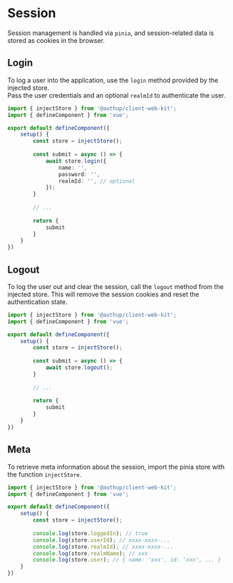 # Session

Session management is handled via `pinia`, and session-related data is stored as cookies in the browser.


## Login

To log a user into the application, use the `login` method provided by the injected store.  
Pass the user credentials and an optional `realmId` to authenticate the user.

```typescript
import { injectStore } from '@authup/client-web-kit';
import { defineComponent } from 'vue';

export default defineComponent({
    setup() {
        const store = injectStore();
        
        const submit = async () => {
            await store.login({
                name: '',
                password: '',
                realmId: '', // optional
            });
        }
        
        // ...
        
        return {
            submit
        }
    }
})
```

## Logout

To log the user out and clear the session, call the `logout` method from the injected store.
This will remove the session cookies and reset the authentication state.

```typescript
import { injectStore } from '@authup/client-web-kit';
import { defineComponent } from 'vue';

export default defineComponent({
    setup() {
        const store = injectStore();
        
        const submit = async () => {
            await store.logout();
        }
        
        // ...
        
        return {
            submit
        }
    }
})
```

## Meta

To retrieve meta information about the session, import the pinia store with the function `injectStore`.

```typescript
import { injectStore } from '@authup/client-web-kit';
import { defineComponent } from 'vue';

export default defineComponent({
    setup() {
        const store = injectStore();
        
        console.log(store.loggedIn); // true
        console.log(store.userId); // xxxx-xxxx-...
        console.log(store.realmId); // xxxx-xxxx-...
        console.log(store.realmName); // xxx
        console.log(store.user); // { name: 'xxx', id: 'xxx', ... }
    }
})
```
